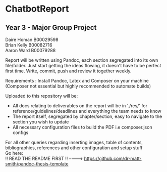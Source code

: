 # ChatbotReport

## Year 3 - Major Group Project   

Daire Homan B00029598   
Brian Kelly B00082716   
Aaron Ward B00079288   

Report will be written using Pandoc, each section segregated into its own file/folder.
 Just start getting the ideas flowing, it doesn't have to be perfect
 first time. Write, commit, push and review it together weekly.   

Requirements : Install Pandoc, Latex and Composer on your machine
(Composer not essential but highly recommended to automate builds)   

Uploaded to this repository will be:
 - All docs relating to deliverables on the report will be in './res/' for reference/guidelines/deadlines and everything the team needs to know
 - The report itself, segregated by chapter/section, easy to navigate to the section you wish to update   
 - All necessary configuration files to build the PDF i.e composer.json configs

 For all other queries regarding inserting images, table of contents, bibliographies, references and other configuration and setup stuff   
 Go here:     
 !! READ THE README FIRST !! ----> https://github.com/dr-matt-smith/pandoc-thesis-template
